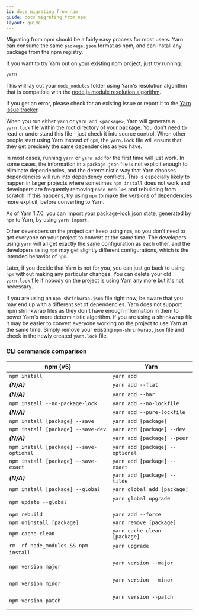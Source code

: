 ```yaml
---
id: docs_migrating_from_npm
guide: docs_migrating_from_npm
layout: guide
---
```


Migrating from npm should be a fairly easy process for most users. Yarn can
consume the same `package.json` format as npm, and can install any package from
the npm registry.

If you want to try Yarn out on your existing npm project, just try running:

```sh
yarn
```

This will lay out your `node_modules` folder using Yarn's resolution algorithm
that is compatible with the
[node.js module resolution algorithm](https://nodejs.org/api/modules.html#modules_all_together).

If you get an error, please check for an existing issue or report it to the
[Yarn issue tracker](https://github.com/yarnpkg/yarn/issues).

When you run either `yarn` or `yarn add <package>`, Yarn will generate a `yarn.lock` file within the root directory of your package. You don't need to read or understand this file - just check it into source control. When other people start using Yarn instead of `npm`, the `yarn.lock` file will ensure that they get precisely the same dependencies as you have.

In most cases, running `yarn` or `yarn add` for the first time will just work. In some cases, the information in a `package.json` file is not explicit enough to eliminate dependencies, and the deterministic way that Yarn chooses dependencies will run into dependency conflicts. This is especially likely to happen in larger projects where sometimes `npm install` does not work and developers are frequently removing `node_modules` and rebuilding from scratch. If this happens, try using `npm` to make the versions of dependencies more explicit, before converting to Yarn.

As of Yarn 1.7.0, you can [import your package-lock.json](https://yarnpkg.com/blog/2018/06/04/yarn-import-package-lock/) state, generated by `npm` to Yarn, by using `yarn import`.

Other developers on the project can keep using `npm`, so you don't need to get everyone on your project to convert at the same time. The developers using `yarn` will all get exactly the same configuration as each other, and the developers using `npm` may get slightly different configurations, which is the intended behavior of `npm`.

Later, if you decide that Yarn is not for you, you can just go back to using `npm` without making any particular changes. You can delete your old `yarn.lock` file if nobody on the project is using Yarn any more but it's not necessary.

If you are using an `npm-shrinkwrap.json` file right now, be aware that you may
end up with a different set of dependencies. Yarn does not support npm
shrinkwrap files as they don't have enough information in them to power Yarn's
more deterministic algorithm. If you are using a shrinkwrap file it may be easier
to convert everyone working on the project to use Yarn at the same time. Simply remove
your existing `npm-shrinkwrap.json` file and check in the newly created `yarn.lock` file.

### CLI commands comparison <a class="toc" id="toc-cli-commands-comparison" href="#toc-cli-commands-comparison"></a>

| npm (v5)                                | Yarn                                      |
| --------------------------------------- | ----------------------------------------- |
| `npm install`                           | `yarn add`                            |
| **_(N/A)_**                             | `yarn add --flat`                     |
| **_(N/A)_**                             | `yarn add --har`                      |
| `npm install --no-package-lock`         | `yarn add --no-lockfile`              |
| **_(N/A)_**                             | `yarn add --pure-lockfile`            |
| `npm install [package] --save`          | `yarn add [package]`                      |
| `npm install [package] --save-dev`      | `yarn add [package] --dev`                |
| **_(N/A)_**                             | `yarn add [package] --peer`               |
| `npm install [package] --save-optional` | `yarn add [package] --optional`           |
| `npm install [package] --save-exact`    | `yarn add [package] --exact`              |
| **_(N/A)_**                             | `yarn add [package] --tilde`              |
| `npm install [package] --global`        | `yarn global add [package]`               |
| `npm update --global`                   | `yarn global upgrade`                     |
| `npm rebuild`                           | `yarn add --force`                        |
| `npm uninstall [package]`               | `yarn remove [package]`                   |
| `npm cache clean`                       | `yarn cache clean [package]`              |
| `rm -rf node_modules && npm install`    | `yarn upgrade`                            |
| `npm version major`                     | `yarn version --major`                    |
| `npm version minor`                     | `yarn version --minor`                    |
| `npm version patch`                     | `yarn version --patch`                    |

